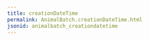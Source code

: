 ```yaml
---
title: creationDateTime
permalink: AnimalBatch.creationDateTime.html
jsonid: animalbatch_creationdatetime
---
```

